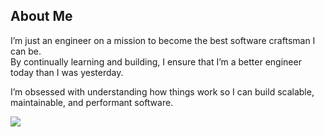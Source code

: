 ## About Me

I’m just an engineer on a mission to become the best software craftsman I can be.  
By continually learning and building, I ensure that I’m a better engineer today than I was yesterday.

I’m obsessed with understanding how things work so I can build scalable, maintainable, and performant software.

<p align="left">
  <img src="https://api.boot.dev/v1/users/public/9ffa2c10-7527-4970-a478-2fb38996dbec/thumbnail" >
</p>
